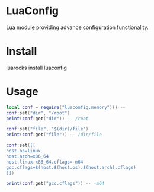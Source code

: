 # LuaConfig

Lua module providing advance configuration functionality.

# Install
luarocks install luaconfig

# Usage

```lua
local conf = require("luaconfig.memory")() -- 
conf:set("dir", "/root")
print(conf:get("dir")) -- /root

conf:set("file", "$(dir)/file")
print(conf:get("file")) -- /dir/file

conf:set([[
host.os=linux
host.arch=x86_64
host.linux.x86_64.cflags=-m64
gcc.cflags=$(host.$(host.os).$(host.arch).cflags)
]])

print(conf:get("gcc.cflags")) -- -m64

```

